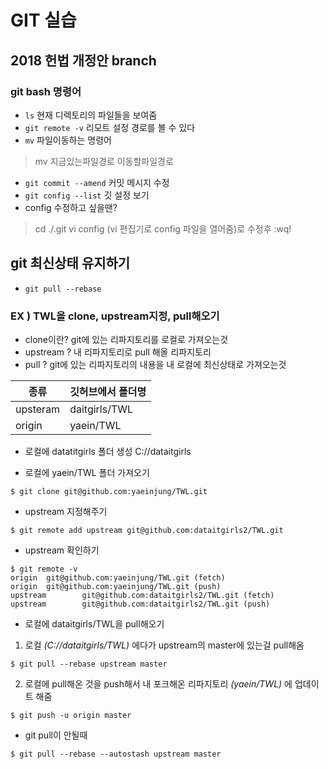 # GIT 실습
## 2018 헌법 개정안 branch

### git bash 명령어
* `ls` 현재 디렉토리의 파일들을 보여줌
* `git remote -v` 리모트 설정 경로를 볼 수 있다
* `mv` 파일이동하는 명령어 
> mv 지금있는파일경로 이동할파일경로
* `git commit --amend` 커밋 메시지 수정
* `git config --list` 깃 설정 보기
* config 수정하고 싶을땐?
> cd ./.git
> vi config (vi 편집기로 config 파일을 열어줌)로 수정후 :wq!


## git 최신상태 유지하기
* `git pull --rebase` 

### EX ) TWL을 clone, upstream지정, pull해오기

* clone이란? git에 있는 리파지토리를 로컬로 가져오는것
* upstream ? 내 리파지토리로 pull 해올 리파지토리
* pull ? git에 있는 리파지토리의 내용을 내 로컬에 최신상태로 가져오는것

종류 | 깃허브에서 폴더명
--- | ---
upsteram | daitgirls/TWL
origin | yaein/TWL

* 로컬에 datatitgirls 폴더 생성
C://dataitgirls

* 로컬에 yaein/TWL 폴더 가져오기
```
$ git clone git@github.com:yaeinjung/TWL.git
```

* upstream 지정해주기
```
$ git remote add upstream git@github.com:dataitgirls2/TWL.git
```
* upstream 확인하기
```
$ git remote -v
origin  git@github.com:yaeinjung/TWL.git (fetch)
origin  git@github.com:yaeinjung/TWL.git (push)
upstream        git@github.com:dataitgirls2/TWL.git (fetch)
upstream        git@github.com:dataitgirls2/TWL.git (push)
```

* 로컬에 dataitgirls/TWL을 pull해오기
1. 로컬 _(C://dataitgirls/TWL)_ 에다가 upstream의 master에 있는걸 pull해옴
```
$ git pull --rebase upstream master
```
2. 로컬에 pull해온 것을 push해서 내 포크해온 리파지토리 _(yaein/TWL)_ 에 업데이트 해줌
```
$ git push -u origin master
```


* git pull이 안될때
```
$ git pull --rebase --autostash upstream master
```

